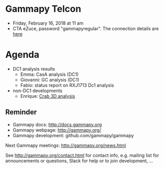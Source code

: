# Gammapy Telcon

* Friday, February 16, 2018 at 11 am
* CTA eZuce, password "gammapyregular".  The connection details are [here](ConnectionDetails.txt)

# Agenda

* DC1 analysis results
  * Emma: CasA analysis (DC1)
  * Giovanni: GC analysis (DC1) 
  * Fabio: status report on RXJ1713 Dc1 analysis
* non-DC1 developments
  * Enrique: [Crab 3D analysis](https://github.com/gammasky/cta-analyses/tree/master/3d-analysis)


## Reminder

* Gammapy docs: http://docs.gammapy.org
* Gammapy webpage: http://gammapy.org/
* Gammapy development: github.com/gammapy/gammapy

Next Gammapy meetings: http://gammapy.org/news.html

See http://gammapy.org/contact.html for contact info, e.g. mailing list
for announcements or questions, Slack for help or to join development, ...
